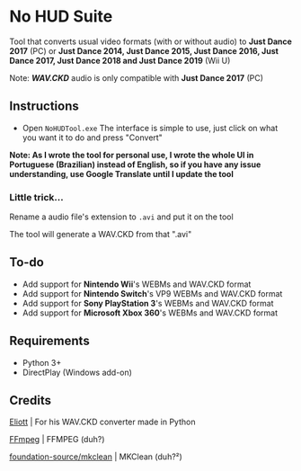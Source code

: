 
# No HUD Suite
Tool that converts usual video formats (with or without audio) to **Just Dance 2017** (PC) or **Just Dance 2014, Just Dance 2015, Just Dance 2016, Just Dance 2017, Just Dance 2018 and Just Dance 2019** (Wii U)

Note: ***WAV.CKD*** audio is only compatible with **Just Dance 2017** (PC)

## Instructions
- Open `NoHUDTool.exe`
The interface is simple to use, just click on what you want it to do and press "Convert"

**Note: As I wrote the tool for personal use, I wrote the whole UI in Portuguese (Brazilian) instead of English, so if you have any issue understanding, use Google Translate until I update the tool**

### Little trick...
Rename a audio file's extension to `.avi` and put it on the tool

The tool will generate a WAV.CKD from that ".avi"

## To-do
- Add support for **Nintendo Wii**'s WEBMs and WAV.CKD format
- Add support for **Nintendo Switch**'s VP9 WEBMs and WAV.CKD format
- Add support for **Sony PlayStation 3**'s WEBMs and WAV.CKD format
- Add support for **Microsoft Xbox 360**'s WEBMs and WAV.CKD format

## Requirements
- Python 3+
- DirectPlay (Windows add-on)

## Credits
[Eliott](https://github.com/JDEliot) | For his WAV.CKD converter made in Python

[FFmpeg](https://github.com/FFmpeg) | FFMPEG (duh?)

[foundation-source/mkclean](https://github.com/Matroska-Org/foundation-source/tree/master/mkclean) | MKClean (duh?²)
